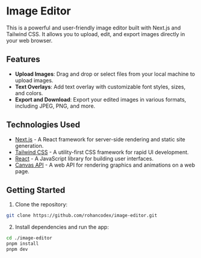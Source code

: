 # Image Editor

This is a powerful and user-friendly image editor built with Next.js and Tailwind CSS. It allows you to upload, edit, and export images directly in your web browser.

## Features

- **Upload Images**: Drag and drop or select files from your local machine to upload images.
- **Text Overlays**: Add text overlay with customizable font styles, sizes, and colors.
- **Export and Download**: Export your edited images in various formats, including JPEG, PNG, and more.

## Technologies Used

- [Next.js](https://nextjs.org/) - A React framework for server-side rendering and static site generation.
- [Tailwind CSS](https://tailwindcss.com/) - A utility-first CSS framework for rapid UI development.
- [React](https://reactjs.org/) - A JavaScript library for building user interfaces.
- [Canvas API](https://developer.mozilla.org/en-US/docs/Web/API/Canvas_API) - A web API for rendering graphics and animations on a web page.

## Getting Started

1. Clone the repository:

```bash
git clone https://github.com/rohancodex/image-editor.git
```
2. Install dependencies and run the app:
```bash
cd ./image-editor
pnpm install
pnpm dev
```
